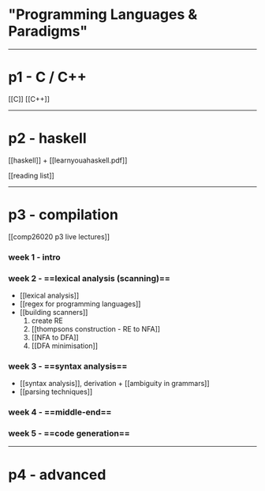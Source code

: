 # "Programming Languages & Paradigms"

***

# p1 - C / C++
[[C]]
[[C++]]

***

# p2 - haskell
[[haskell]] + [[learnyouahaskell.pdf]]

[[reading list]]

***

# p3 - compilation
[[comp26020 p3 live lectures]]

### week 1 - intro

### week 2 - ==lexical analysis (scanning)==
- [[lexical analysis]]
- [[regex for programming languages]]
- [[building scanners]]
	1. create RE
	2. [[thompsons construction - RE to NFA]]
	3. [[NFA to DFA]]
	4. [[DFA minimisation]]

### week 3 - ==syntax analysis==
- [[syntax analysis]], derivation + [[ambiguity in grammars]]
- [[parsing techniques]]

### week 4 - ==middle-end==

### week 5 - ==code generation==

***

# p4 - advanced